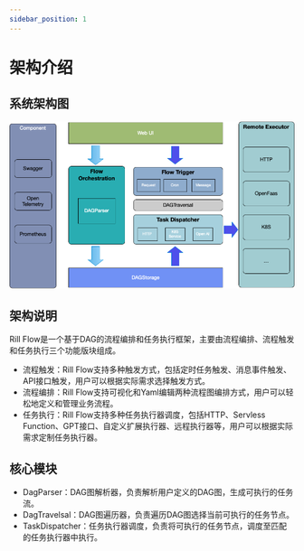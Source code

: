 ```yaml
---
sidebar_position: 1
---
```

# 架构介绍

## 系统架构图

![架构图](assets/flow_arch.png)

## 架构说明

Rill Flow是一个基于DAG的流程编排和任务执行框架，主要由流程编排、流程触发和任务执行三个功能版块组成。

- 流程触发：Rill Flow支持多种触发方式，包括定时任务触发、消息事件触发、API接口触发，用户可以根据实际需求选择触发方式。
- 流程编排：Rill Flow支持可视化和Yaml编辑两种流程图编排方式，用户可以轻松地定义和管理业务流程。
- 任务执行：Rill Flow支持多种任务执行器调度，包括HTTP、Servless Function、GPT接口、自定义扩展执行器、远程执行器等，用户可以根据实际需求定制任务执行器。

## 核心模块

- DagParser：DAG图解析器，负责解析用户定义的DAG图，生成可执行的任务流。
- DagTravelsal：DAG图遍历器，负责遍历DAG图选择当前可执行的任务节点。
- TaskDispatcher：任务执行器调度，负责将可执行的任务节点，调度至匹配的任务执行器中执行。